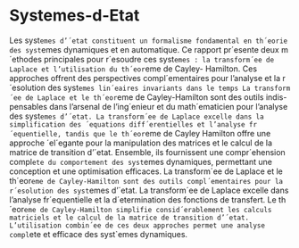 # Systemes-d-Etat
 Les syst`emes d’´etat constituent un formalisme fondamental en th´eorie des syst`emes
dynamiques et en automatique. Ce rapport pr´esente deux m´ethodes principales pour
r´esoudre ces syst`emes : la transform´ee de Laplace et l’utilisation du th´eor`eme de Cayley-
Hamilton. Ces approches offrent des perspectives compl´ementaires pour l’analyse et la
r´esolution des syst`emes lin´eaires invariants dans le temps
La transform´ee de Laplace et le th´eor`eme de Cayley-Hamilton sont des outils indis-
pensables dans l’arsenal de l’ing´enieur et du math´ematicien pour l’analyse des syst`emes
d’´etat. La transform´ee de Laplace excelle dans la simplification des ´equations diff´erentielles
et l’analyse fr´equentielle, tandis que le th´eor`eme de Cayley Hamilton offre une approche
´el´egante pour la manipulation des matrices et le calcul de la matrice de transition d’´etat.
Ensemble, ils fournissent une compr´ehension compl`ete du comportement des syst`emes
dynamiques, permettant une conception et une optimisation efficaces.
La transform´ee de Laplace et le th´eor`eme de Cayley-Hamilton sont des outils compl´ementaires
pour la r´esolution des syst`emes d’´etat.
La transform´ee de Laplace excelle dans l’analyse fr´equentielle et la d´etermination des
fonctions de transfert.
Le th´eor`eme de Cayley-Hamilton simplifie consid´erablement les calculs matriciels et
le calcul de la matrice de transition d’´etat.
L’utilisation combin´ee de ces deux approches permet une analyse compl`ete et efficace
des syst`emes dynamiques.
